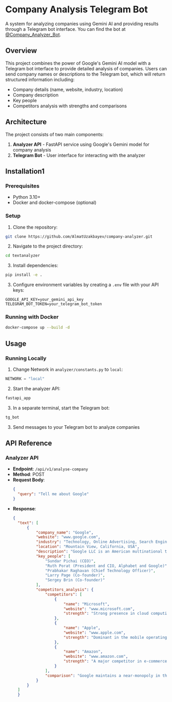 # Company Analysis Telegram Bot

A system for analyzing companies using Gemini AI and providing results through a Telegram bot interface. You can find the bot at [@Company_Analyzer_Bot](https://t.me/Company_Analyzer_Bot).

## Overview

This project combines the power of Google's Gemini AI model with a Telegram bot interface to provide detailed analysis of companies. Users can send company names or descriptions to the Telegram bot, which will return structured information including:

- Company details (name, website, industry, location)
- Company description
- Key people
- Competitors analysis with strengths and comparisons

## Architecture

The project consists of two main components:

1. **Analyzer API** - FastAPI service using Google's Gemini model for company analysis
2. **Telegram Bot** - User interface for interacting with the analyzer

## Installation1

### Prerequisites

- Python 3.10+
- Docker and docker-compose (optional)

### Setup

1. Clone the repository:
```bash 
git clone https://github.com/AlmatUzakbayev/company-analyzer.git
```
2. Navigate to the project directory:
```bash
cd textanalyzer
```
3. Install dependencies:
```bash
pip install -e .
```
3. Configure environment variables by creating a `.env` file with your API keys:
```
GOOGLE_API_KEY=your_gemini_api_key
TELEGRAM_BOT_TOKEN=your_telegram_bot_token
```
### Running with Docker

```bash
docker-compose up --build -d
```

## Usage

### Running Locally
1. Change Network in `analyzer/constants.py` to `local`:
```python
NETWORK = "local"
```

2. Start the analyzer API:
```bash
fastapi_app
```

3. In a separate terminal, start the Telegram bot:
```bash
tg_bot
```

3. Send messages to your Telegram bot to analyze companies



## API Reference

### Analyzer API

- **Endpoint**: `/api/v1/analyse-company`
- **Method**: POST
- **Request Body**:
  ```json
  {
    "query": "Tell me about Google"
  }
  ```
- **Response**:
  ```json
  {
    "text": [
        {
            "company_name": "Google",
            "website": "www.google.com",
            "industry": "Technology, Online Advertising, Search Engine Technology, Cloud Computing, Artificial Intelligence, Consumer Electronics",
            "location": "Mountain View, California, USA",
            "description": "Google LLC is an American multinational technology company and a subsidiary of Alphabet Inc. [1]. Founded on September 4, 1998, by Larry Page and Sergey Brin, it began as a research project at Stanford University to organize the world's information [1, 2, 13, 19]. Google is best known for its dominant search engine, handling over 70% of worldwide online search requests [2]. Beyond search, Google offers a vast array of internet services and products, including online advertising (Google Ads), cloud computing (Google Cloud Platform), mobile operating systems (Android), web browsers (Chrome), email (Gmail), online video platforms (YouTube), mapping and navigation (Google Maps), and consumer electronics (Pixel) [1, 2, 15, 16]. It is considered one of the five 'Big Tech' companies alongside Amazon, Apple, Meta, and Microsoft, and is one of the world's most valuable brands [1].",
            "key_people": [
                "Sundar Pichai (CEO)",
                "Ruth Porat (President and CIO, Alphabet and Google)",
                "Prabhakar Raghavan (Chief Technology Officer)",
                "Larry Page (Co-founder)",
                "Sergey Brin (Co-founder)"
            ],
            "competitors_analysis": {
                "competitors": [
                    {
                        "name": "Microsoft",
                        "website": "www.microsoft.com",
                        "strength": "Strong presence in cloud computing (Azure), enterprise software (Office 365), and a persistent contender in the search market (Bing), often integrating AI and machine learning into its products. [10, 17]"
                    },
                    {
                        "name": "Apple",
                        "website": "www.apple.com",
                        "strength": "Dominant in the mobile operating system market (iOS) and consumer electronics, offering a unified user experience across its hardware and software, including search capabilities via Spotlight. [10, 17]"
                    },
                    {
                        "name": "Amazon",
                        "website": "www.amazon.com",
                        "strength": "A major competitor in e-commerce, cloud computing (Amazon Web Services), and online advertising, leveraging its vast e-commerce platform and cloud infrastructure. [17]"
                    }
                ],
                "comparison": "Google maintains a near-monopoly in the online search market, with over 91% of global online search volume, significantly outpacing competitors like Microsoft's Bing. [19] Its strength lies in its advanced search algorithms and extensive ecosystem of services (Android, Chrome, YouTube, Gmail) that integrate seamlessly, driving substantial advertising revenue [2, 16, 17]. Microsoft competes directly in cloud computing and productivity software, while Apple challenges in the mobile OS and consumer hardware space through tight hardware-software integration [17]. Amazon is a key rival in cloud services and increasingly in online advertising and product search. Google's broad product portfolio and strong brand presence give it a significant competitive advantage, though it faces ongoing scrutiny regarding market dominance and data privacy. [1, 17]"
            }
        }
    ]
    }
